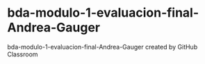 # bda-modulo-1-evaluacion-final-Andrea-Gauger
bda-modulo-1-evaluacion-final-Andrea-Gauger created by GitHub Classroom
